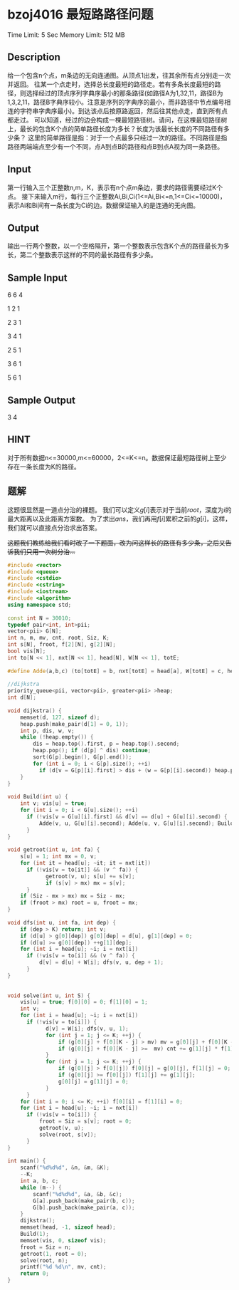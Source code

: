 # bzoj4016 最短路路径问题

Time Limit: 5 Sec  Memory Limit: 512 MB

## Description

给一个包含n个点，m条边的无向连通图。从顶点1出发，往其余所有点分别走一次并返回。
往某一个点走时，选择总长度最短的路径走。若有多条长度最短的路径，则选择经过的顶点序列字典序最小的那条路径(如路径A为1,32,11，路径B为1,3,2,11，路径B字典序较小。注意是序列的字典序的最小，而非路径中节点编号相连的字符串字典序最小)。到达该点后按原路返回，然后往其他点走，直到所有点都走过。
可以知道，经过的边会构成一棵最短路径树。请问，在这棵最短路径树上，最长的包含K个点的简单路径长度为多长？长度为该最长长度的不同路径有多少条？
这里的简单路径是指：对于一个点最多只经过一次的路径。不同路径是指路径两端端点至少有一个不同，点A到点B的路径和点B到点A视为同一条路径。

## Input

第一行输入三个正整数n,m，K，表示有n个点m条边，要求的路径需要经过K个点。
接下来输入m行，每行三个正整数Ai,Bi,Ci(1<=Ai,Bi<=n,1<=Ci<=10000)，表示Ai和Bi间有一条长度为Ci的边。数据保证输入的是连通的无向图。

## Output

输出一行两个整数，以一个空格隔开，第一个整数表示包含K个点的路径最长为多长，第二个整数表示这样的不同的最长路径有多少条。

## Sample Input

6 6 4

1 2 1

2 3 1

3 4 1

2 5 1

3 6 1

5 6 1

## Sample Output

3 4

## HINT

对于所有数据n<=30000,m<=60000，2<=K<=n。数据保证最短路径树上至少存在一条长度为K的路径。

## 题解
这题很显然是一道点分治的裸题。
我们可以定义$g[i]$表示对于当前$root$，深度为$i$的最大距离以及此距离方案数。
为了求出$ans$，我们再用$f[i]$累积之前的$g[i]$，这样，我们就可以直接点分治求出答案。

~~这题我们教练给我们看时改了一下题面，改为问这样长的路径有多少条，之后又告诉我们只用一次树分治...~~
``` c++
#include <vector>
#include <queue>
#include <cstdio>
#include <cstring>
#include <iostream>
#include <algorithm>
using namespace std;
 
const int N = 30010;
typedef pair<int, int>pii;
vector<pii> G[N];
int n, m, mv, cnt, root, Siz, K;
int s[N], froot, f[2][N], g[2][N];
bool vis[N];
int to[N << 1], nxt[N << 1], head[N], W[N << 1], totE;
 
#define Adde(a,b,c) (to[totE] = b, nxt[totE] = head[a], W[totE] = c, head[a] = totE++)
 
//dijkstra
priority_queue<pii, vector<pii>, greater<pii> >heap;
int d[N];
 
void dijkstra() {
    memset(d, 127, sizeof d);
    heap.push(make_pair(d[1] = 0, 1));
    int p, dis, w, v;
    while (!heap.empty()) {
        dis = heap.top().first, p = heap.top().second;
        heap.pop(); if (d[p] ^ dis) continue;
        sort(G[p].begin(), G[p].end());
        for (int i = 0; i < G[p].size(); ++i) 
          if (d[v = G[p][i].first] > dis + (w = G[p][i].second)) heap.push(make_pair(d[v] = dis + w, v));
    }
}
 
void Build(int u) {
    int v; vis[u] = true;
    for (int i = 0; i < G[u].size(); ++i)
      if (!vis[v = G[u][i].first] && d[v] == d[u] + G[u][i].second) {
          Adde(v, u, G[u][i].second); Adde(u, v, G[u][i].second); Build(v);
      }
}
 
void getroot(int u, int fa) {
    s[u] = 1; int mx = 0, v;
    for (int it = head[u]; ~it; it = nxt[it]) 
      if (!vis[v = to[it]] && (v ^ fa)) {
            getroot(v, u); s[u] += s[v];
            if (s[v] > mx) mx = s[v];
      }
    if (Siz - mx > mx) mx = Siz - mx;
    if (froot > mx) root = u, froot = mx; 
}
 
void dfs(int u, int fa, int dep) {
    if (dep > K) return; int v;
    if (d[u] > g[0][dep]) g[0][dep] = d[u], g[1][dep] = 0;
    if (d[u] >= g[0][dep]) ++g[1][dep];
    for (int i = head[u]; ~i; i = nxt[i]) 
      if (!vis[v = to[i]] && (v ^ fa)) {
          d[v] = d[u] + W[i]; dfs(v, u, dep + 1);
      }
}
 
 
void solve(int u, int S) {
    vis[u] = true; f[0][0] = 0; f[1][0] = 1;
    int v;
    for (int i = head[u]; ~i; i = nxt[i]) 
      if (!vis[v = to[i]]) {
            d[v] = W[i]; dfs(v, u, 1);
            for (int j = 1; j <= K; ++j) {
                if (g[0][j] + f[0][K - j] > mv) mv = g[0][j] + f[0][K - j], cnt = 0;
                if (g[0][j] + f[0][K - j] >=  mv) cnt += g[1][j] * f[1][K - j];
            }
            for (int j = 1; j <= K; ++j) {
                if (g[0][j] > f[0][j]) f[0][j] = g[0][j], f[1][j] = 0;
                if (g[0][j] >= f[0][j]) f[1][j] += g[1][j];
                g[0][j] = g[1][j] = 0;
            }
      }
    for (int i = 0; i <= K; ++i) f[0][i] = f[1][i] = 0;
    for (int i = head[u]; ~i; i = nxt[i]) 
      if (!vis[v = to[i]]) {
          froot = Siz = s[v]; root = 0;
          getroot(v, u); 
          solve(root, s[v]);
      }
}
 
int main() {
    scanf("%d%d%d", &n, &m, &K);
    --K;
    int a, b, c;
    while (m--) {
        scanf("%d%d%d", &a, &b, &c);
        G[a].push_back(make_pair(b, c));
        G[b].push_back(make_pair(a, c));
    }
    dijkstra();
    memset(head, -1, sizeof head);
    Build(1);
    memset(vis, 0, sizeof vis);
    froot = Siz = n;
    getroot(1, root = 0);
    solve(root, n);
    printf("%d %d\n", mv, cnt);
    return 0;
}
```
